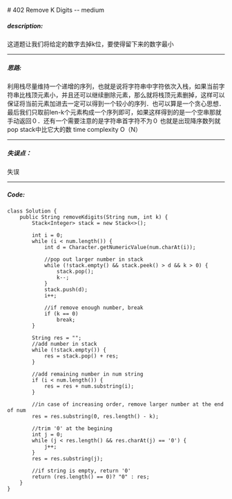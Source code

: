 \# 402 Remove K Digits -- medium
##### description:
这道题让我们将给定的数字去掉k位，要使得留下来的数字最小
****************
##### 思路:
利用栈尽量维持一个递增的序列，也就是说将字符串中字符依次入栈，如果当前字符串比栈顶元素小，并且还可以继续删除元素，那么就将栈顶元素删掉，这样可以保证将当前元素加进去一定可以得到一个较小的序列．也可以算是一个贪心思想．最后我们只取前len-k个元素构成一个序列即可，如果这样得到的是一个空串那就手动返回０．还有一个需要注意的是字符串首字符不为０
也就是出现降序数列就pop stack中比它大的数
time complexity O（N）
**********
##### 失误点：
失误
********
##### Code:
```
class Solution {
    public String removeKdigits(String num, int k) {
        Stack<Integer> stack = new Stack<>();

        int i = 0;
        while (i < num.length()) {
            int d = Character.getNumericValue(num.charAt(i));

            //pop out larger number in stack
            while (!stack.empty() && stack.peek() > d && k > 0) {
                stack.pop();
                k--;
            }
            stack.push(d);
            i++;

            //if remove enough number, break
            if (k == 0)
                break;
        }

        String res = "";
        //add number in stack
        while (!stack.empty()) {
            res = stack.pop() + res;
        }

        //add remaining number in num string
        if (i < num.length()) {
            res = res + num.substring(i);
        }

        //in case of increasing order, remove larger number at the end of num
        res = res.substring(0, res.length() - k);

        //trim '0' at the begining
        int j = 0;
        while (j < res.length() && res.charAt(j) == '0') {
            j++;
        }
        res = res.substring(j);

        //if string is empty, return '0'
        return (res.length() == 0)? "0" : res;
    }
}
```
